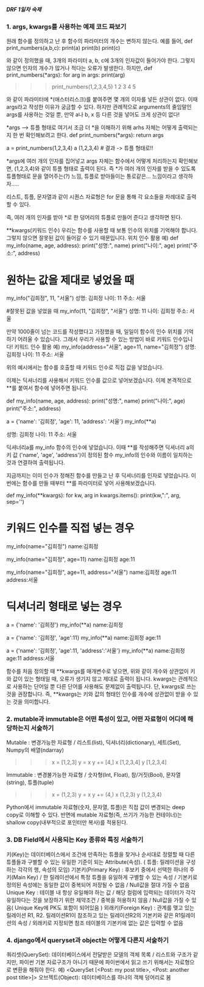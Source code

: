 ##### DRF 1일차 숙제

### 1. args, kwargs를 사용하는 예제 코드 짜보기
원래 함수를 정의하고 난 후 함수의 파라미터의 개수는 변하지 않는다.
예를 들어,
def print_numbers(a,b,c):
    print(a)
    print(b)
    print(c)

와 같이 정의했을 때, 3개의 파라미터 a, b, c에 3개의 인자값이 들어가야 한다.
그렇지 않으면 인자의 개수가 많거나 적다는 오류가 발생한다.
하지만,
def print_numbers(*args):
    for arg in args:
        print(arg)

>>> print_numbers(1,2,3,4,5)
1
2
3
4
5

와 같이 파라미터에 *(애스터리스크)를 붙여주면 몇 개의 이자를 넣든 상관이 없다.
이때 args라고 작성한 이유가 궁금할 수 있다.
하지만 관례적으로 arguments의 줄임말인 args를 사용하는 것일 뿐, 만약 a나 b, x 등 다른 것을 넣어도 크게 상관이 없다!


*args  --> 튜플 형태로
여기서 조금 더 *을 이해하기 위해 arhs 자체는 어떻게 출력되는지 한 번 확인해보려고 한다.
def print_numbers(*args):
    return args

a = print_numbers(1,2,3,4)
a
(1,2,3,4)     # 결과 -> 튜플 형태로!!

*args에 여러 개의 인자를 집어넣고 args 자체는 함수에서 어떻게 처리하는지 확인해보면, (1,2,3,4)와 같이 튜플 형태로 출력이 된다.
즉 *가 여러 개의 인자를 받을 수 있도록 튜플형태로 문을 열어주는(?) 느낌, 튜플로 받아들이는 통로같은... 느낌이라고 생각하자.....

리스트, 튜플, 문자열과 같이 시퀀스 자료형은 for 문을 통해 각 요소들을 차례대로 출력할 수 있다.

즉, 여러 개의 인자를 받아 *로 한 덩어리의 튜플로 만들어 준다고 생각하면 된다.


**kwargs(키워드 인수)
우리는 함수를 사용할 때 보통 인수의 위치를 기억해야 합니다. 그렇지 않으면 잘못된 값이 들어갈 수 있기 때문입니다.
위치 인수 활용 예)
def my_info(name, age, address):
    print("성명:", name)
    print("나이:", age)
    print("주소:", address)

# 원하는 값을 제대로 넣었을 때
my_info("김희정", 11, "서울")
성명: 김희정
나이: 11
주소: 서울

#잘못된 값을 넣었을 때
my_info(11, "김희정", "서울")
성명: 11
나이: 김희정
주소: 서울

만약 1000줄이 넘는 코드를 작성했다고 가정했을 때, 일일이 함수의 인수 위치를 기억하기 어려울 수 있습니다. 그래서 우리가 사용할 수 있는 방법이 바로 키워드 인수입니다!
키워드 인수 활용 예)
my_info(address="서울", age=11, name="김희정")
성명: 김희정
나이: 11
주소: 서울

위의 예시에서는 함수를 호출할 때 키워드 인수로 직접 값을 넣었습니다.


이제는 딕셔너리를 사용해서 키워드 인수를 값으로 넣어보겠습니다.
이제 본격적으로 **를 붙여서 함수에 넣어주면 됩니다.

def my_info(name, age, address):
    print("성명:", name)
    print("나이:", age)
    print("주소:", address)

a = {'name': '김희정', 'age': 11, 'address': '서울'}
my_info(**a)

성명: 김희정
나이: 11
주소: 서울

딕셔너리a를 my_info 함수의 인수에 넣었습니다.
이때 **를 작성해주면 딕셔너리 a의 키 값 ('name', 'age', 'address')이 정의된 함수 my_info의 인수와 이름이 일치하는 것과 연결하여 출력됩니다.



지금까지는 이미 인수가 정해진 함수를 만들고 난 후 딕셔너리를 인자로 넣었습니다.
이번에는 함수를 만들 때부터 **를 파라미터로 넣어 사용해보겠습니다.

def my_info(**kwargs):
    for kw, arg in kwargs.items():
        print(kw,":", arg, sep='')

# 키워드 인수를 직접 넣는 경우
my_info(name="김희정")
name:김희정

my_info(name="김희정", age=11)
name:김희정
age:11

my_info(name="김희정", age=11, address="서울")
name:김희정
age:11
address:서울


# 딕셔너리 형태로 넣는 경우
a = {'name': '김희정'}
my_info(**a)
name:김희정

a = {'name': '김희정', 'age':11}
my_info(**a)
name:김희정
age:11

a = {'name': '김희정', 'age':11, 'address':'서울'}
my_info(**a)
name:김희정
age:11
address:서울

함수를 처음 정의할 때 **kwargs를 매개변수로 넣으면, 위와 같이 개수와 상관없이 키와 값이 있는 형태일 때, 오류가 생기지 않고 제대로 출력이 됩니다.
kwargs는 관례적으로 사용하는 단어일 뿐 다른 단어를 사용해도 문제없이 출력됩니다. 단, kwargs로 쓰는 것을 권장합니다.
즉, **kwargs는 키와 값의 형태인 인수를 개수에 상관없이 받을 수 있는 것을 의미합니다.

### 2. mutable과 immutable은 어떤 특성이 있고, 어떤 자료형이 어디에 해당하는지 서술하기
Mutable : 변경가능한 자료형 / 리스트(list), 딕셔너리(dictionary), 세트(Set), Numpy의 배열(ndarray)
>>> x = [1,2,3]
>>> y = x
>>> y += [4,]
>>> x
[1,2,3,4]
>>> y
[1,2,3,4]

Immutable : 변경불가능한 자료형 / 숫자형(Int, Float), 참/거짓(Bool), 문자열(string), 튜플(tuple)
>>> x = (1,2,3)
>>> y = x
>>> y += (4,)
>>> x
(1,2,3)
>>> y
(1,2,3,4)

Python에서 immutable 자료형(숫자, 문자열, 튜플)은 직접 값이 변경되는 deep copy로 이해할 수 있다. 
반면에 mutable 자료형(즉, 쓰기가 가능한 컨테이너)는 shallow copy(내부적으로 포인터만 복사)를 적용된다.

### 3. DB Field에서 사용되는 Key 종류와 특징 서술하기
키(Key)는 데이터베이스에서 조건에 만족하는 튜플을 찾거나 순서대로 정렬할 때 다른 튜플들과 구별할 수 있는 유일한 기준이 되는 Attribute(속성). ( 튜플: 릴레이션을 구성하는 각각의 행, 속성의 모임)
기본키(Primary Key) : 후보키 중에서 선택한 하나의 주 키(Main Key) / 한 릴레이션에서 특정 튜플을 유일하게 구별할 수 있는 속성 / 기본키로 정의된 속성에는 동일한 값이 중복되어 저장될 수 없음 / Null값을 절대 가질 수 없음 
Unique Key : 테이블 내 항상 유일해야 하는 값 / 해당 컬럼에 입력되는 데이터가 각각 유일하다는 것을 보장하기 위한 제약조건 / 중복을 허용하지 않음 / Null값을 가질 수 있음( Unique Key에 PK도 포함이 되어있음 )
외래키(Foreign Key) : 관계를 맺고 있는 릴레이션 R1, R2. 릴레이션R1이 참조하고 있는 릴레이션R2의 기본키와 같은 R1릴레이션의 속성 / 외래키로 지정되면 참조 테이블의 기본키에 없는 값은 입력할 수 없음

### 4. django에서 queryset과 object는 어떻게 다른지 서술하기
쿼리셋(QuerySet): 데이터베이스에서 전달받은 모델의 객체 목록 / 리스트와 구조가 같지만, 파이썬 기본 자료구조가 아니기 때문에 파이썬에서 읽고 쓰기 위해서는 자료형으로 변환을 해줘야 한다.
 예) <QuerySet [<Post: my post title>, <Post: another post title>]>
오브젝트(Object): 데이터베이스를 하나의 객체 덩어리로 봄 
